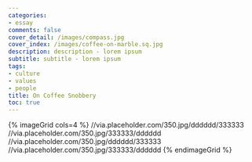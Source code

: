 ```yaml
---
categories:
- essay
comments: false
cover_detail: /images/compass.jpg
cover_index: /images/coffee-on-marble.sq.jpg
description: description - lorem ipsum
subtitle: subtitle - lorem ipsum
tags:
- culture
- values
- people
title: On Coffee Snobbery
toc: true
---
```


{% imageGrid cols=4 %}
//via.placeholder.com/350.jpg/dddddd/333333
//via.placeholder.com/350.jpg/333333/dddddd
//via.placeholder.com/350.jpg/dddddd/333333
//via.placeholder.com/350.jpg/333333/dddddd
{% endimageGrid %}